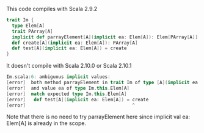 This code compiles with Scala 2.9.2
```scala
trait Im {
  type Elem[A]
  trait PArray[A]
  implicit def parrayElement[A](implicit ea: Elem[A]): Elem[PArray[A]]
  def create[A](implicit ea: Elem[A]): PArray[A]
  def test[A](implicit ea: Elem[A]) = create
}
```

It doesn't compile with Scala 2.10.0 or Scala 2.10.1

```scala
Im.scala:6: ambiguous implicit values:
[error]  both method parrayElement in trait Im of type [A](implicit ea: Im.this.Elem[A])Im.this.Elem[Im.this.PArray[A]]
[error]  and value ea of type Im.this.Elem[A]
[error]  match expected type Im.this.Elem[A]
[error]   def test[A](implicit ea: Elem[A]) = create
[error]                                       ^
```

Note that there is no need to try parrayElement here since implicit val ea: Elem[A] is already in the scope.
